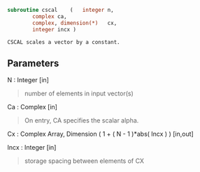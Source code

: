 ```fortran
subroutine cscal	(	integer	n,
		complex	ca,
		complex, dimension(*)	cx,
		integer	incx )
```

    CSCAL scales a vector by a constant.

## Parameters
N : Integer [in]
> number of elements in input vector(s)

Ca : Complex [in]
> On entry, CA specifies the scalar alpha.

Cx : Complex Array, Dimension ( 1 + ( N - 1 )*abs( Incx ) ) [in,out]

Incx : Integer [in]
> storage spacing between elements of CX

